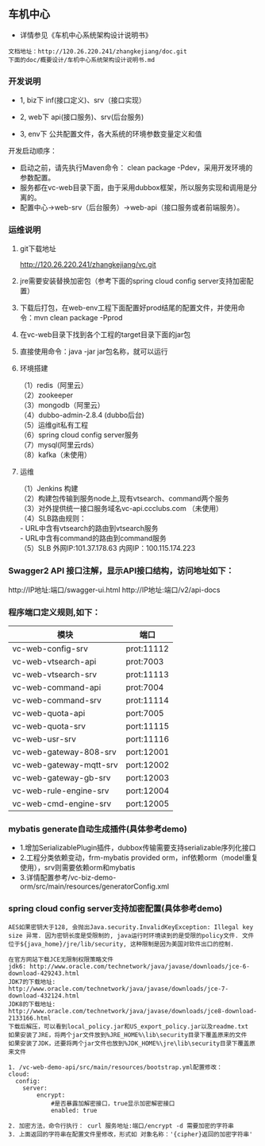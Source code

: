 ## 车机中心

- 详情参见《车机中心系统架构设计说明书》     
````
文档地址：http://120.26.220.241/zhangkejiang/doc.git 
下面的doc/概要设计/车机中心系统架构设计说明书.md 
````

### 开发说明
- 1, biz下 inf(接口定义)、srv（接口实现）

- 2, web下 api(接口服务)、srv(后台服务)

- 3, env下 公共配置文件，各大系统的环境参数变量定义和值

开发启动顺序：
- 启动之前，请先执行Maven命令： clean package -Pdev，采用开发环境的参数配置。
- 服务都在vc-web目录下面，由于采用dubbox框架，所以服务实现和调用是分离的。
- 配置中心->web-srv（后台服务）->web-api（接口服务或者前端服务）。



### 运维说明
1. git下载地址

	http://120.26.220.241/zhangkejiang/vc.git
2. jre需要安装替换加密包（参考下面的spring cloud config server支持加密配置）
3. 下载后打包，在web-env工程下面配置好prod结尾的配置文件，并使用命令：mvn clean package -Pprod
4. 在vc-web目录下找到各个工程的target目录下面的jar包
5. 直接使用命令：java -jar jar包名称，就可以运行
6. 环境搭建<br>

	（1）redis（阿里云）<br>
	（2）zookeeper<br>
	（3）mongodb（阿里云）<br>
	（4）dubbo-admin-2.8.4 (dubbo后台)<br>
	（5）运维git私有工程<br>
	（6）spring cloud config server服务<br>
	（7）mysql(阿里云rds）<br>
	（8）kafka（未使用）<br>

7. 运维<br>

    （1）Jenkins 构建<br>
    （2）构建包传输到服务node上,现有vtsearch、command两个服务<br>
	（3）对外提供统一接口服务域名vc-api.ccclubs.com （未使用）<br>
	（4）SLB路由规则：<br>
       - URL中含有vtsearch的路由到vtsearch服务 <br>
       - URL中含有command的路由到command服务 <br>
    （5）SLB 外网IP:101.37.178.63   内网IP：100.115.174.223


### Swagger2 API 接口注解，显示API接口结构，访问地址如下：
http://IP地址:端口/swagger-ui.html
http://IP地址:端口/v2/api-docs

### 程序端口定义规则,如下：
模块|端口
---|---
vc-web-config-srv        |           prot:11112
vc-web-vtsearch-api      |           prot:7003
vc-web-vtsearch-srv      |           prot:11113
vc-web-command-api       |           prot:7004
vc-web-command-srv       |           prot:11114
vc-web-quota-api         |           port:7005
vc-web-quota-srv         |           port:11115
vc-web-usr-srv         |           port:11116
vc-web-gateway-808-srv     |         port:12001
vc-web-gateway-mqtt-srv     |        port:12002
vc-web-gateway-gb-srv       |        port:12003
vc-web-rule-engine-srv |   port:12004
vc-web-cmd-engine-srv |  port:12005


### mybatis generate自动生成插件(具体参考demo)
- 1.增加SerializablePlugin插件，dubbox传输需要支持serializable序列化接口
- 2.工程分类依赖变动，frm-mybatis provided orm，inf依赖orm（model重复使用），srv则需要依赖orm和mybatis
- 3.详情配置参考/vc-biz-demo-orm/src/main/resources/generatorConfig.xml

### spring cloud config server支持加密配置(具体参考demo)
	
	AES如果密钥大于128, 会抛出Java.security.InvalidKeyException: Illegal key size 异常. 因为密钥长度是受限制的, java运行时环境读到的是受限的policy文件. 文件位于${java_home}/jre/lib/security, 这种限制是因为美国对软件出口的控制.

	在官方网站下载JCE无限制权限策略文件
	jdk6: http://www.oracle.com/technetwork/java/javase/downloads/jce-6-download-429243.html
	JDK7的下载地址: http://www.oracle.com/technetwork/java/javase/downloads/jce-7-download-432124.html
	JDK8的下载地址: http://www.oracle.com/technetwork/java/javase/downloads/jce8-download-2133166.html 
	下载后解压，可以看到local_policy.jar和US_export_policy.jar以及readme.txt
	如果安装了JRE，将两个jar文件放到%JRE_HOME%\lib\security目录下覆盖原来的文件
	如果安装了JDK，还要将两个jar文件也放到%JDK_HOME%\jre\lib\security目录下覆盖原来文件

	1. /vc-web-demo-api/src/main/resources/bootstrap.yml配置修改：
	cloud:
	  config:
	  	server:
	    	encrypt: 
	        	#是否暴露加解密接口，true显示加密解密接口
	          	enabled: true

	2. 加密方法，命令行执行： curl 服务地址:端口/encrypt -d 需要加密的字符串
	3. 上面返回的字符串在配置文件里修改，形式如 对象名称：'{cipher}返回的加密字符串'
